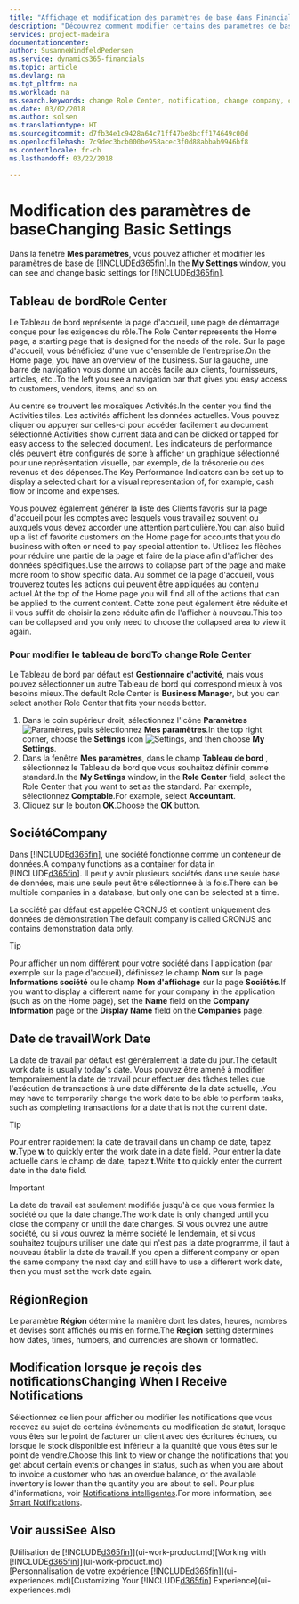 ```yaml
---
title: "Affichage et modification des paramètres de base dans Financials| Microsoft Docs"
description: "Découvrez comment modifier certains des paramètres de base de Financials, par exemple, le Tableau de bord, la société, ou la date de travail."
services: project-madeira
documentationcenter: 
author: SusanneWindfeldPedersen
ms.service: dynamics365-financials
ms.topic: article
ms.devlang: na
ms.tgt_pltfrm: na
ms.workload: na
ms.search.keywords: change Role Center, notification, change company, change work date
ms.date: 03/02/2018
ms.author: solsen
ms.translationtype: HT
ms.sourcegitcommit: d7fb34e1c9428a64c71ff47be8bcff174649c00d
ms.openlocfilehash: 7c9dec3bcb000be958acec3f0d88abbab9946bf8
ms.contentlocale: fr-ch
ms.lasthandoff: 03/22/2018

---
```

# <a name="changing-basic-settings"></a><span data-ttu-id="abb3e-103">Modification des paramètres de base</span><span class="sxs-lookup"><span data-stu-id="abb3e-103">Changing Basic Settings</span></span>
<span data-ttu-id="abb3e-104">Dans la fenêtre **Mes paramètres**, vous pouvez afficher et modifier les paramètres de base de [!INCLUDE[d365fin](includes/d365fin_md.md)].</span><span class="sxs-lookup"><span data-stu-id="abb3e-104">In the **My Settings** window, you can see and change basic settings for [!INCLUDE[d365fin](includes/d365fin_md.md)].</span></span>  

## <a name="role-center"></a><span data-ttu-id="abb3e-105">Tableau de bord</span><span class="sxs-lookup"><span data-stu-id="abb3e-105">Role Center</span></span>
<span data-ttu-id="abb3e-106">Le Tableau de bord représente la page d'accueil, une page de démarrage conçue pour les exigences du rôle.</span><span class="sxs-lookup"><span data-stu-id="abb3e-106">The Role Center represents the Home page, a starting page that is designed for the needs of the role.</span></span> <span data-ttu-id="abb3e-107">Sur la page d'accueil, vous bénéficiez d'une vue d'ensemble de l'entreprise.</span><span class="sxs-lookup"><span data-stu-id="abb3e-107">On the Home page, you have an overview of the business.</span></span> <span data-ttu-id="abb3e-108">Sur la gauche, une barre de navigation vous donne un accès facile aux clients, fournisseurs, articles, etc..</span><span class="sxs-lookup"><span data-stu-id="abb3e-108">To the left you see a navigation bar that gives you easy access to customers, vendors, items, and so on.</span></span>

<span data-ttu-id="abb3e-109">Au centre se trouvent les mosaïques Activités.</span><span class="sxs-lookup"><span data-stu-id="abb3e-109">In the center you find the Activities tiles.</span></span> <span data-ttu-id="abb3e-110">Les activités affichent les données actuelles. Vous pouvez cliquer ou appuyer sur celles-ci pour accéder facilement au document sélectionné.</span><span class="sxs-lookup"><span data-stu-id="abb3e-110">Activities show current data and can be clicked or tapped for easy access to the selected document.</span></span> <span data-ttu-id="abb3e-111">Les indicateurs de performance clés peuvent être configurés de sorte à afficher un graphique sélectionné pour une représentation visuelle, par exemple, de la trésorerie ou des revenus et des dépenses.</span><span class="sxs-lookup"><span data-stu-id="abb3e-111">The Key Performance Indicators can be set up to display a selected chart for a visual representation of, for example, cash flow or income and expenses.</span></span>

<span data-ttu-id="abb3e-112">Vous pouvez également générer la liste des Clients favoris sur la page d'accueil pour les comptes avec lesquels vous travaillez souvent ou auxquels vous devez accorder une attention particulière.</span><span class="sxs-lookup"><span data-stu-id="abb3e-112">You can also build up a list of favorite customers on the Home page for accounts that you do business with often or need to pay special attention to.</span></span> <span data-ttu-id="abb3e-113">Utilisez les flèches pour réduire une partie de la page et faire de la place afin d'afficher des données spécifiques.</span><span class="sxs-lookup"><span data-stu-id="abb3e-113">Use the arrows to collapse part of the page and make more room to show specific data.</span></span> <span data-ttu-id="abb3e-114">Au sommet de la page d'accueil, vous trouverez toutes les actions qui peuvent être appliquées au contenu actuel.</span><span class="sxs-lookup"><span data-stu-id="abb3e-114">At the top of the Home page you will find all of the actions that can be applied to the current content.</span></span> <span data-ttu-id="abb3e-115">Cette zone peut également être réduite et il vous suffit de choisir la zone réduite afin de l'afficher à nouveau.</span><span class="sxs-lookup"><span data-stu-id="abb3e-115">This too can be collapsed and you only need to choose the collapsed area to view it again.</span></span>

### <a name="to-change-role-center"></a><span data-ttu-id="abb3e-116">Pour modifier le tableau de bord</span><span class="sxs-lookup"><span data-stu-id="abb3e-116">To change Role Center</span></span>
<span data-ttu-id="abb3e-117">Le Tableau de bord par défaut est **Gestionnaire d'activité**, mais vous pouvez sélectionner un autre Tableau de bord qui correspond mieux à vos besoins mieux.</span><span class="sxs-lookup"><span data-stu-id="abb3e-117">The default Role Center is **Business Manager**, but you can select another Role Center that fits your needs better.</span></span>
1. <span data-ttu-id="abb3e-118">Dans le coin supérieur droit, sélectionnez l'icône **Paramètres** ![Paramètres](media/ui-experience/settings_icon_small.png "Icône Paramètres du tableau de bord"), puis sélectionnez **Mes paramètres**.</span><span class="sxs-lookup"><span data-stu-id="abb3e-118">In the top right corner, choose the **Settings** icon ![Settings](media/ui-experience/settings_icon_small.png "Settings icon for role center"), and then choose **My Settings**.</span></span>
2. <span data-ttu-id="abb3e-119">Dans la fenêtre **Mes paramètres**, dans le champ **Tableau de bord** , sélectionnez le Tableau de bord que vous souhaitez définir comme standard.</span><span class="sxs-lookup"><span data-stu-id="abb3e-119">In the **My Settings** window, in the **Role Center** field, select the Role Center that you want to set as the standard.</span></span> <span data-ttu-id="abb3e-120">Par exemple, sélectionnez **Comptable**.</span><span class="sxs-lookup"><span data-stu-id="abb3e-120">For example, select **Accountant**.</span></span>
3. <span data-ttu-id="abb3e-121">Cliquez sur le bouton **OK**.</span><span class="sxs-lookup"><span data-stu-id="abb3e-121">Choose the **OK** button.</span></span>

## <a name="company"></a><span data-ttu-id="abb3e-122">Société</span><span class="sxs-lookup"><span data-stu-id="abb3e-122">Company</span></span>
<span data-ttu-id="abb3e-123">Dans [!INCLUDE[d365fin](includes/d365fin_md.md)], une société fonctionne comme un conteneur de données.</span><span class="sxs-lookup"><span data-stu-id="abb3e-123">A company functions as a container for data in [!INCLUDE[d365fin](includes/d365fin_md.md)].</span></span> <span data-ttu-id="abb3e-124">Il peut y avoir plusieurs sociétés dans une seule base de données, mais une seule peut être sélectionnée à la fois.</span><span class="sxs-lookup"><span data-stu-id="abb3e-124">There can be multiple companies in a database, but only one can be selected at a time.</span></span>

<span data-ttu-id="abb3e-125">La société par défaut est appelée CRONUS et contient uniquement des données de démonstration.</span><span class="sxs-lookup"><span data-stu-id="abb3e-125">The default company is called CRONUS and contains demonstration data only.</span></span>

> [!TIP]  
>   <span data-ttu-id="abb3e-126">Pour afficher un nom différent pour votre société dans l'application (par exemple sur la page d'accueil), définissez le champ **Nom** sur la page **Informations société** ou le champ **Nom d'affichage** sur la page **Sociétés**.</span><span class="sxs-lookup"><span data-stu-id="abb3e-126">If you want to display a different name for your company in the application (such as on the Home page), set the **Name** field on the **Company Information** page or the **Display Name** field on the **Companies** page.</span></span>  

## <a name="work-date"></a><span data-ttu-id="abb3e-127">Date de travail</span><span class="sxs-lookup"><span data-stu-id="abb3e-127">Work Date</span></span>
<span data-ttu-id="abb3e-128">La date de travail par défaut est généralement la date du jour.</span><span class="sxs-lookup"><span data-stu-id="abb3e-128">The default work date is usually today's date.</span></span> <span data-ttu-id="abb3e-129">Vous pouvez être amené à modifier temporairement la date de travail pour effectuer des tâches telles que l'exécution de transactions à une date différente de la date actuelle, .</span><span class="sxs-lookup"><span data-stu-id="abb3e-129">You may have to temporarily change the work date to be able to perform tasks, such as completing transactions for a date that is not the current date.</span></span>

> [!TIP]  
>   <span data-ttu-id="abb3e-130">Pour entrer rapidement la date de travail dans un champ de date, tapez **w**.</span><span class="sxs-lookup"><span data-stu-id="abb3e-130">Type **w** to quickly enter the work date in a date field.</span></span> <span data-ttu-id="abb3e-131">Pour entrer la date actuelle dans le champ de date, tapez **t**.</span><span class="sxs-lookup"><span data-stu-id="abb3e-131">Write **t** to quickly enter the current date in the date field.</span></span>

> [!IMPORTANT]  
>   <span data-ttu-id="abb3e-132">La date de travail est seulement modifiée jusqu'à ce que vous fermiez la société ou que la date change.</span><span class="sxs-lookup"><span data-stu-id="abb3e-132">The work date is only changed until you close the company or until the date changes.</span></span> <span data-ttu-id="abb3e-133">Si vous ouvrez une autre société, ou si vous ouvrez la même société le lendemain, et si vous souhaitez toujours utiliser une date qui n'est pas la date programme, il faut à nouveau établir la date de travail.</span><span class="sxs-lookup"><span data-stu-id="abb3e-133">If you open a different company or open the same company the next day and still have to use a different work date, then you must set the work date again.</span></span>

## <a name="region"></a><span data-ttu-id="abb3e-134">Région</span><span class="sxs-lookup"><span data-stu-id="abb3e-134">Region</span></span>
<span data-ttu-id="abb3e-135">Le paramètre **Région** détermine la manière dont les dates, heures, nombres et devises sont affichés ou mis en forme.</span><span class="sxs-lookup"><span data-stu-id="abb3e-135">The **Region** setting determines how dates, times, numbers, and currencies are shown or formatted.</span></span>   

## <a name="changing-when-i-receive-notifications"></a><span data-ttu-id="abb3e-136">Modification lorsque je reçois des notifications</span><span class="sxs-lookup"><span data-stu-id="abb3e-136">Changing When I Receive Notifications</span></span>
<span data-ttu-id="abb3e-137">Sélectionnez ce lien pour afficher ou modifier les notifications que vous recevez au sujet de certains événements ou modification de statut, lorsque vous êtes sur le point de facturer un client avec des écritures échues, ou lorsque le stock disponible est inférieur à la quantité que vous êtes sur le point de vendre.</span><span class="sxs-lookup"><span data-stu-id="abb3e-137">Choose this link to view or change the notifications that you get about certain events or changes in status, such as when you are about to invoice a customer who has an overdue balance, or the available inventory is lower than the quantity you are about to sell.</span></span> <span data-ttu-id="abb3e-138">Pour plus d'informations, voir [Notifications intelligentes](ui-smart-notifications.md).</span><span class="sxs-lookup"><span data-stu-id="abb3e-138">For more information, see [Smart Notifications](ui-smart-notifications.md).</span></span>

## <a name="see-also"></a><span data-ttu-id="abb3e-139">Voir aussi</span><span class="sxs-lookup"><span data-stu-id="abb3e-139">See Also</span></span>
<span data-ttu-id="abb3e-140">[Utilisation de [!INCLUDE[d365fin](includes/d365fin_md.md)]](ui-work-product.md)</span><span class="sxs-lookup"><span data-stu-id="abb3e-140">[Working with [!INCLUDE[d365fin](includes/d365fin_md.md)]](ui-work-product.md)</span></span>  
<span data-ttu-id="abb3e-141">[Personnalisation de votre expérience [!INCLUDE[d365fin](includes/d365fin_md.md)]](ui-experiences.md)</span><span class="sxs-lookup"><span data-stu-id="abb3e-141">[Customizing Your [!INCLUDE[d365fin](includes/d365fin_md.md)] Experience](ui-experiences.md)</span></span>  

